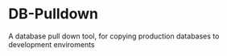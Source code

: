 # DB-Pulldown
A database pull down tool, for copying production databases to development enviroments
